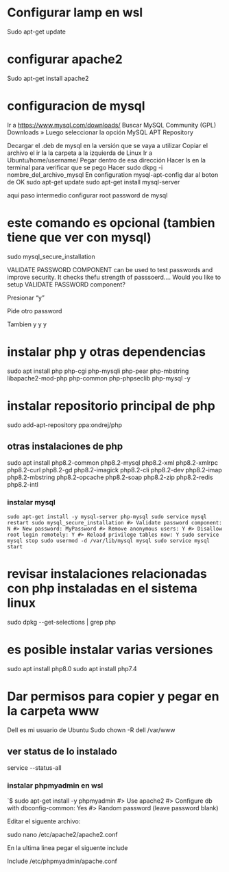 # Configurar lamp en wsl

Sudo apt-get update

# configurar apache2

Sudo apt-get install apache2

# configuracion de mysql

Ir a https://www.mysql.com/downloads/
Buscar MySQL Community (GPL) Downloads »
Luego seleccionar la opción MySQL APT Repository

Decargar el .deb de mysql en la versión que se vaya a utilizar
Copiar el archivo el ir la la carpeta a la izquierda de Linux
Ir a Ubuntu/home/username/
Pegar dentro de esa dirección
Hacer ls en la terminal para verificar que se pego
Hacer sudo dkpg -i nombre_del_archivo_mysql
En configuration mysql-apt-config dar al boton de OK
sudo apt-get update
sudo apt-get install mysql-server

aqui paso intermedio configurar root password de mysql


# este comando es opcional (tambien tiene que ver con mysql)
sudo mysql_secure_installation

VALIDATE PASSWORD COMPONENT can be used to test passwords and improve security. It checks thefu strength of passsoerd….
Would you like to setup VALIDATE PASSWORD component?

Presionar “y”

Pide otro password

Tambien y y y

# instalar php y otras dependencias
sudo apt install php php-cgi php-mysqli php-pear php-mbstring libapache2-mod-php php-common php-phpseclib php-mysql -y

# instalar repositorio principal de php
sudo add-apt-repository ppa:ondrej/php

## otras instalaciones de php
sudo apt install php8.2-common php8.2-mysql php8.2-xml php8.2-xmlrpc php8.2-curl php8.2-gd php8.2-imagick php8.2-cli php8.2-dev php8.2-imap php8.2-mbstring php8.2-opcache php8.2-soap php8.2-zip php8.2-redis php8.2-intl

### instalar mysql

`
sudo apt-get install -y mysql-server php-mysql
sudo service mysql restart
sudo mysql_secure_installation
    #> Validate password component: N
    #> New password: MyPassword
    #> Remove anonymous users: Y
    #> Disallow root login remotely: Y
    #> Reload privilege tables now: Y
sudo service mysql stop
sudo usermod -d /var/lib/mysql mysql
sudo service mysql start `


# revisar instalaciones relacionadas con php instaladas en el sistema linux
sudo dpkg --get-selections | grep php


# es posible instalar varias versiones
sudo apt install php8.0
sudo apt install php7.4


# Dar permisos para copier y pegar en la carpeta www
Dell es mi usuario de Ubuntu
Sudo chown -R dell /var/www


## ver status de lo instalado

service --status-all


### instalar phpmyadmin en wsl

`$ sudo apt-get install -y phpmyadmin
    #> Use apache2
    #> Configure db with dbconfig-common: Yes
    #> Random password (leave password blank)

Editar el siguente archivo:

sudo nano /etc/apache2/apache2.conf

En la ultima linea pegar el siguente include

Include /etc/phpmyadmin/apache.conf

